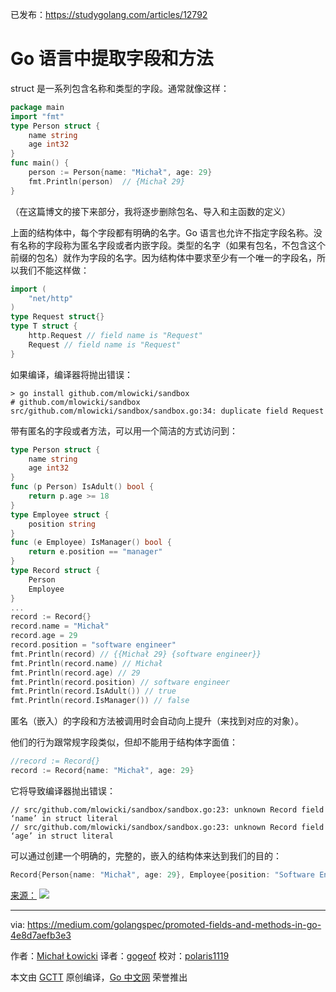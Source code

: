 已发布：https://studygolang.com/articles/12792

# Go 语言中提取字段和方法

struct 是一系列包含名称和类型的字段。通常就像这样：

```go
package main
import "fmt"
type Person struct {
	name string
	age int32
}
func main() {
	person := Person{name: "Michał", age: 29}
	fmt.Println(person)  // {Michał 29}
}
```

（在这篇博文的接下来部分，我将逐步删除包名、导入和主函数的定义）

上面的结构体中，每个字段都有明确的名字。Go 语言也允许不指定字段名称。没有名称的字段称为匿名字段或者内嵌字段。类型的名字（如果有包名，不包含这个前缀的包名）就作为字段的名字。因为结构体中要求至少有一个唯一的字段名，所以我们不能这样做：

```go
import (
	"net/http"
)
type Request struct{}
type T struct {
	http.Request // field name is "Request"
	Request // field name is "Request"
}
```

如果编译，编译器将抛出错误：

```
> go install github.com/mlowicki/sandbox
# github.com/mlowicki/sandbox
src/github.com/mlowicki/sandbox/sandbox.go:34: duplicate field Request
```

带有匿名的字段或者方法，可以用一个简洁的方式访问到：

```go
type Person struct {
	name string
	age int32
}
func (p Person) IsAdult() bool {
	return p.age >= 18
}
type Employee struct {
	position string
}
func (e Employee) IsManager() bool {
	return e.position == "manager"
}
type Record struct {
	Person
	Employee
}
...
record := Record{}
record.name = "Michał"
record.age = 29
record.position = "software engineer"
fmt.Println(record) // {{Michał 29} {software engineer}}
fmt.Println(record.name) // Michał
fmt.Println(record.age) // 29
fmt.Println(record.position) // software engineer
fmt.Println(record.IsAdult()) // true
fmt.Println(record.IsManager()) // false
```

匿名（嵌入）的字段和方法被调用时会自动向上提升（来找到对应的对象）。

他们的行为跟常规字段类似，但却不能用于结构体字面值：

```go
//record := Record{}
record := Record{name: "Michał", age: 29}
```

它将导致编译器抛出错误：

```
// src/github.com/mlowicki/sandbox/sandbox.go:23: unknown Record field ‘name’ in struct literal
// src/github.com/mlowicki/sandbox/sandbox.go:23: unknown Record field ‘age’ in struct literal
```

可以通过创建一个明确的，完整的，嵌入的结构体来达到我们的目的：

```go
Record{Person{name: "Michał", age: 29}, Employee{position: "Software Engineer"}}
```

[来源：](https://golang.org/ref/spec#Struct_types)
![](https://raw.githubusercontent.com/studygolang/gctt-images/master/promoted-fields-and-methods/promoted-fields-and-methods-in-go-1.jpg)

---

via: https://medium.com/golangspec/promoted-fields-and-methods-in-go-4e8d7aefb3e3

作者：[Michał Łowicki](https://medium.com/@mlowicki)
译者：[gogeof](https://github.com/gogeof)
校对：[polaris1119](https://github.com/polaris1119)

本文由 [GCTT](https://github.com/studygolang/GCTT) 原创编译，[Go 中文网](https://studygolang.com/) 荣誉推出
